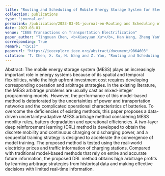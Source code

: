 ```yaml
---
title: "Routing and Scheduling of Mobile Energy Storage System for Electricity Arbitrage Based on Two-layer Deep Reinforcement Learning"
collection: publications
type: "journal-en"
permalink: /publication/2023-03-01-journal-en-Routing and Scheduling of Mobile Energy Storage System for Electricity Arbitrage Based on Two-layer Deep Reinforcement Learning
date: 2023-03-01
venue: "IEEE Transactions on Transportation Electrification"
paper_author: "Tingxuan Chen, <b>Xiaoyuan Xu*</b>, Han Wang, Zheng Yan"
corresponding: True
remark: "(SCI)"
paperurl: "https://ieeexplore.ieee.org/abstract/document/9864603"
citation: 'T. Chen, X. Xu, H. Wang and Z. Yan, "Routing and Scheduling of Mobile Energy Storage System for Electricity Arbitrage Based on Two-layer Deep Reinforcement Learning," <i>IEEE Transactions on Transportation Electrification</i>, vol. 9, no. 1, pp. 1087-1102, March 2023.'
---
```


Abstract:
The mobile energy storage system (MESS) plays an increasingly important role in energy systems because of its spatial and temporal flexibilities, while the high upfront investment cost requires developing corresponding operation and arbitrage strategies. In the existing literature, the MESS arbitrage problems are usually cast as mixed-integer programming models. However, the performance of this model-based method is deteriorated by the uncertainties of power and transportation networks and the complicated operational characteristics of batteries. To overcome the deficiencies of existing methods, this paper proposes a data-driven uncertainty-adaptive MESS arbitrage method considering MESS mobility rules, battery degradation and operational efficiencies. A two-layer deep reinforcement learning (DRL) method is developed to obtain the discrete mobility and continuous charging or discharging power, and a sequential training strategy is designed to accelerate the convergence of model training. The proposed method is tested using the real-world electricity prices and traffic information of charging stations. Compared with traditional model-based methods that rely on entire and accurate future information, the proposed DRL method obtains high arbitrage profits by learning arbitrage strategies from historical data and making effective decisions with limited real-time information.